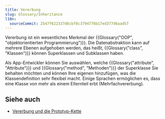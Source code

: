 ```yaml
---
title: Vererbung
slug: Glossary/Inheritance
l10n:
  sourceCommit: 2547f622337d6cbf8c3794776b17ed377d6aad57
---
```


Vererbung ist ein wesentliches Merkmal der {{Glossary("OOP", "objektorientierten Programmierung")}}. Die Datenabstraktion kann auf mehrere Ebenen aufgehoben werden, das heißt, {{Glossary("class", "Klassen")}} können Superklassen und Subklassen haben.

Als App-Entwickler können Sie auswählen, welche {{Glossary("attribute", "Attribute")}} und {{Glossary("method", "Methoden")}} der Superklasse Sie behalten möchten und können Ihre eigenen hinzufügen, was die Klassendefinition sehr flexibel macht. Einige Sprachen ermöglichen es, dass eine Klasse von mehr als einem Elternteil erbt (Mehrfachvererbung).

## Siehe auch

- [Vererbung und die Prototyp-Kette](/de/docs/Web/JavaScript/Guide/Inheritance_and_the_prototype_chain)
